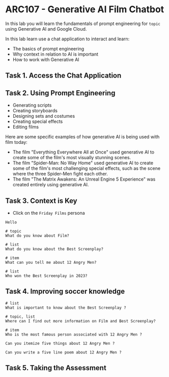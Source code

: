 # ARC107 - Generative AI Film Chatbot

In this lab you will learn the fundamentals of prompt engineering for `topic` using Generative AI and Google Cloud.

In this lab learn use a chat application to interact and learn:

* The basics of prompt engineering
* Why context in relation to AI is important
* How to work with Generative AI

## Task 1. Access the Chat Application

## Task 2. Using Prompt Engineering

* Generating scripts
* Creating storyboards
* Designing sets and costumes
* Creating special effects
* Editing films

Here are some specific examples of how generative AI is being used with film today:

* The film "Everything Everywhere All at Once" used generative AI to create some of the film's most visually stunning scenes.
* The film "Spider-Man: No Way Home" used generative AI to create some of the film's most challenging special effects, such as the scene where the three Spider-Men fight each other.
* The film "The Matrix Awakens: An Unreal Engine 5 Experience" was created entirely using generative AI.

## Task 3. Context is Key

* Click on the `Friday Films` persona

```text
Hello

# topic
What do you know about Film?

# list
What do you know about the Best Screenplay?

# item
What can you tell me about 12 Angry Men?

# list
Who won the Best Screenplay in 2023?
```

## Task 4. Improving soccer knowledge

```text
# list
What is important to know about the Best Screenplay ?

# topic, list
Where can I find out more information on Film and Best Screenplay?

# item
Who is the most famous person associated with 12 Angry Men ?

Can you itemize five things about 12 Angry Men ?

Can you write a five line poem about 12 Angry Men ?
```

## Task 5. Taking the Assessment
